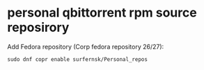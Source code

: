 # personal qbittorrent rpm source reposirory

Add Fedora repository (Corp fedora repository 26/27):
```
sudo dnf copr enable surfernsk/Personal_repos
```

